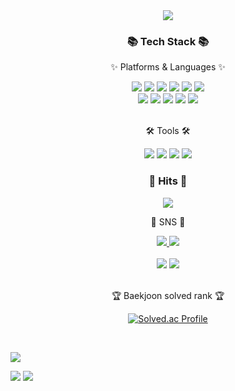 <div align=center>
	<img src="https://capsule-render.vercel.app/api?type=waving&color=auto&height=200&section=header&text=MinSang%20Github!&fontSize=50" />	
</div>
<div align=center>
	<h3>📚 Tech Stack 📚</h3>
	<p>✨ Platforms & Languages ✨</p>
</div>
<div align="center">
	<img src="https://img.shields.io/badge/JAVA-007396?style=flat&logo=Conda-Forge&logoColor=white" />
	<img src="https://img.shields.io/badge/HTML5-E34F26?style=flat&logo=HTML5&logoColor=white" />
	<img src="https://img.shields.io/badge/CSS3-1572B6?style=flat&logo=CSS3&logoColor=white" />
	<img src="https://img.shields.io/badge/JavaScript-F7DF1E?style=flat&logo=JavaScript&logoColor=white" />
  
  <img src="https://img.shields.io/badge/C-A8B9CC?style=flat&logo=C&logoColor=white" />
  <img src="https://img.shields.io/badge/Python-3776AB?style=flat&logo=Python&logoColor=white" />
	<!-- <img src="https://img.shields.io/badge/jQuery-0769AD?style=flat&logo=jQuery&logoColor=white" /> -->
	<br>
	<img src="https://img.shields.io/badge/Spring-6DB33F?style=flat&logo=Spring&logoColor=white" />
  <img src="https://img.shields.io/badge/SpringBoot-6DB33F?style=flat&logo=SpringBoot&logoColor=white" />
	<img src="https://img.shields.io/badge/MySQL-4479A1?style=flat&logo=MySQL&logoColor=white" />
	<img src="https://img.shields.io/badge/Linux-FCC624?style=flat&logo=Linux&logoColor=white" />
  <img src="https://img.shields.io/badge/node.js-339933?style=flat&logo=node.js&logoColor=white" />
  <br>
</div>
<br>
<div align=center>
	<p>🛠 Tools 🛠</p>
</div>
<div align=center>
  <img src="https://img.shields.io/badge/IntelliJ IDEA-000000?style=flat&logo=IntelliJ IDEA&logoColor=white" />
	<img src="https://img.shields.io/badge/Eclipse%20IDE-2C2255?style=flat&logo=EclipseIDE&logoColor=white" />
	<img src="https://img.shields.io/badge/Visual%20Studio%20Code-007ACC?style=flat&logo=VisualStudioCode&logoColor=white" />
  <img src="https://img.shields.io/badge/GitHub-181717?style=flat&logo=GitHub&logoColor=white" />
	<!-- <img src="https://img.shields.io/badge/Tomcat-F8DC75?style=flat&logo=ApacheTomcat&logoColor=white" /> -->
	<!-- <img src="https://img.shields.io/badge/AWS-232F3E?style=flat&logo=AmazonAWS&logoColor=white" /> -->
	<h3 align="center"><b>🔫 Hits 🔫 </b></h3>
<p align="center">
<a href="https://hits.seeyoufarm.com"><img src="https://hits.seeyoufarm.com/api/count/incr/badge.svg?url=https%3A%2F%2Fgithub.com%2FMinSang22Kim%2Fhit-counter&count_bg=%236EE459&title_bg=%23555555&icon=&icon_color=%23E7E7E7&title=hits&edge_flat=false"/></a>
<!-- <a href="https://hits.seeyoufarm.com"><img src="https://hits.seeyoufarm.com/api/count/incr/badge.svg?url=https%3A%2F%2Fvelog.io%2F%40youhyeoneee&count_bg=%2320C997&title_bg=%2320C997&icon=blogger.svg&icon_color=%23FFFFFF&title=Velog&edge_flat=false"/></a> -->
</p>
</div>
<div align=center>
	<p>🎨 SNS 🎨</p>
</div>
<div align=center>
	<a href="mailto:powerminsang9901@gmail.com">
		<img src="https://img.shields.io/badge/Gmail-FF0000?style=flat&logo=Gmail&logoColor=white" />
	</a>
 <a href="https://coding-gguljam.tistory.com">
		<img src="https://img.shields.io/badge/Tistory-FFA500?style=flat&logo=Tistory&logoColor=white" />
	</a>
  <!-- 노션 사이트
	<a href="https://gentle-snowboard-1c6.notion.site/Yermi-5e8c65dba4df4ab09e83665cf2ee001d">
		<img src="https://img.shields.io/badge/Notion-000000?style=flat&logo=Notion&logoColor=white" />
	</a>
  -->
	<br>
</div>
<div align=center>
	<br>
<img src="https://github-readme-stats.vercel.app/api/top-langs/?username=MinSang22Kim&layout=compact">
<img src="https://github-readme-stats.vercel.app/api?username=MinSang22Kim&show_icons=true">
  <br>
<br>
<p>🏆 Baekjoon solved rank 🏆</p>
	
[![Solved.ac Profile](http://mazassumnida.wtf/api/v2/generate_badge?boj=mskim0217)](https://solved.ac/mskim0217)
</div>
<br>

![](./profile-3d-contrib/profile-season-animate.svg)

<!-- 잔디에 지렁이 넣기 -->
<img src="https://raw.githubusercontent.com/MinSang22Kim/MinSang22Kim/blob/output/github-contribution-grid-snake.svg">

<img src="https://capsule-render.vercel.app/api?type=waving&color=timeAuto&height=200&section=footer"/>

